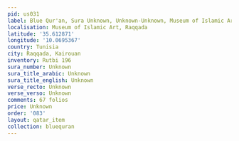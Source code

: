 ```yaml
---
pid: us031
label: Blue Qur'an, Sura Unknown, Unknown-Unknown, Museum of Islamic Art, Raqqada
localisation: Museum of Islamic Art, Raqqada
latitude: '35.612871'
longitude: '10.0695367'
country: Tunisia
city: Raqqada, Kairouan
inventory: Rutbi 196
sura_number: Unknown
sura_title_arabic: Unknown
sura_title_english: Unknown
verse_recto: Unknown
verse_verso: Unknown
comments: 67 folios
price: Unknown
order: '083'
layout: qatar_item
collection: bluequran
---
```

